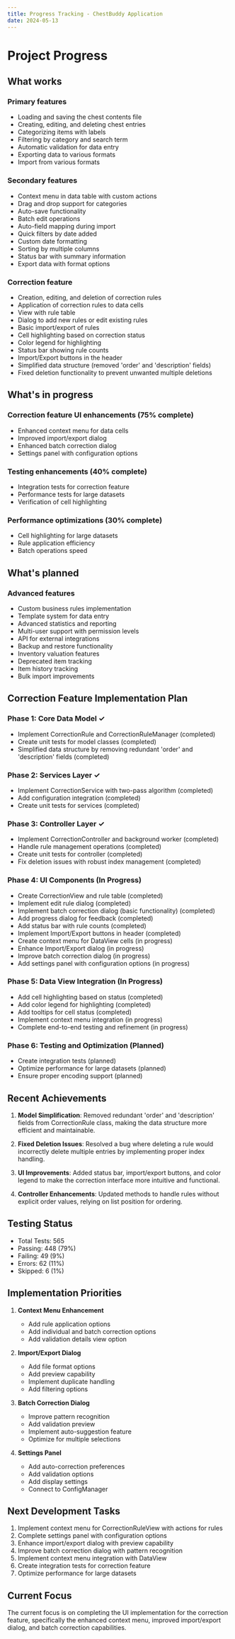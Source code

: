 ```yaml
---
title: Progress Tracking - ChestBuddy Application
date: 2024-05-13
---
```


# Project Progress

## What works

### Primary features
- Loading and saving the chest contents file
- Creating, editing, and deleting chest entries
- Categorizing items with labels
- Filtering by category and search term
- Automatic validation for data entry
- Exporting data to various formats
- Import from various formats

### Secondary features
- Context menu in data table with custom actions
- Drag and drop support for categories
- Auto-save functionality
- Batch edit operations
- Auto-field mapping during import
- Quick filters by date added
- Custom date formatting
- Sorting by multiple columns
- Status bar with summary information
- Export data with format options

### Correction feature
- Creation, editing, and deletion of correction rules
- Application of correction rules to data cells
- View with rule table
- Dialog to add new rules or edit existing rules
- Basic import/export of rules
- Cell highlighting based on correction status
- Color legend for highlighting
- Status bar showing rule counts
- Import/Export buttons in the header
- Simplified data structure (removed 'order' and 'description' fields)
- Fixed deletion functionality to prevent unwanted multiple deletions

## What's in progress

### Correction feature UI enhancements (75% complete)
- Enhanced context menu for data cells
- Improved import/export dialog
- Enhanced batch correction dialog
- Settings panel with configuration options

### Testing enhancements (40% complete)
- Integration tests for correction feature
- Performance tests for large datasets
- Verification of cell highlighting

### Performance optimizations (30% complete)
- Cell highlighting for large datasets
- Rule application efficiency
- Batch operations speed

## What's planned

### Advanced features
- Custom business rules implementation
- Template system for data entry
- Advanced statistics and reporting
- Multi-user support with permission levels
- API for external integrations
- Backup and restore functionality
- Inventory valuation features
- Deprecated item tracking
- Item history tracking
- Bulk import improvements

## Correction Feature Implementation Plan

### Phase 1: Core Data Model ✓
- Implement CorrectionRule and CorrectionRuleManager (completed)
- Create unit tests for model classes (completed)
- Simplified data structure by removing redundant 'order' and 'description' fields (completed)

### Phase 2: Services Layer ✓
- Implement CorrectionService with two-pass algorithm (completed)
- Add configuration integration (completed)
- Create unit tests for services (completed)

### Phase 3: Controller Layer ✓
- Implement CorrectionController and background worker (completed)
- Handle rule management operations (completed)
- Create unit tests for controller (completed)
- Fix deletion issues with robust index management (completed)

### Phase 4: UI Components (In Progress)
- Create CorrectionView and rule table (completed)
- Implement edit rule dialog (completed)
- Implement batch correction dialog (basic functionality) (completed)
- Add progress dialog for feedback (completed)
- Add status bar with rule counts (completed)
- Implement Import/Export buttons in header (completed)
- Create context menu for DataView cells (in progress)
- Enhance Import/Export dialog (in progress)
- Improve batch correction dialog (in progress)
- Add settings panel with configuration options (in progress)

### Phase 5: Data View Integration (In Progress)
- Add cell highlighting based on status (completed)
- Add color legend for highlighting (completed)
- Add tooltips for cell status (completed)
- Implement context menu integration (in progress)
- Complete end-to-end testing and refinement (in progress)

### Phase 6: Testing and Optimization (Planned)
- Create integration tests (planned)
- Optimize performance for large datasets (planned)
- Ensure proper encoding support (planned)

## Recent Achievements

1. **Model Simplification**: Removed redundant 'order' and 'description' fields from CorrectionRule class, making the data structure more efficient and maintainable.

2. **Fixed Deletion Issues**: Resolved a bug where deleting a rule would incorrectly delete multiple entries by implementing proper index handling.

3. **UI Improvements**: Added status bar, import/export buttons, and color legend to make the correction interface more intuitive and functional.

4. **Controller Enhancements**: Updated methods to handle rules without explicit order values, relying on list position for ordering.

## Testing Status

- Total Tests: 565
- Passing: 448 (79%)
- Failing: 49 (9%)
- Errors: 62 (11%)
- Skipped: 6 (1%)

## Implementation Priorities

1. **Context Menu Enhancement**
   - Add rule application options
   - Add individual and batch correction options
   - Add validation details view option

2. **Import/Export Dialog**
   - Add file format options
   - Add preview capability
   - Implement duplicate handling
   - Add filtering options

3. **Batch Correction Dialog**
   - Improve pattern recognition
   - Add validation preview
   - Implement auto-suggestion feature
   - Optimize for multiple selections

4. **Settings Panel**
   - Add auto-correction preferences
   - Add validation options
   - Add display settings
   - Connect to ConfigManager

## Next Development Tasks

1. Implement context menu for CorrectionRuleView with actions for rules
2. Complete settings panel with configuration options
3. Enhance import/export dialog with preview capability
4. Improve batch correction dialog with pattern recognition
5. Implement context menu integration with DataView
6. Create integration tests for correction feature
7. Optimize performance for large datasets

## Current Focus

The current focus is on completing the UI implementation for the correction feature, specifically the enhanced context menu, improved import/export dialog, and batch correction capabilities.
